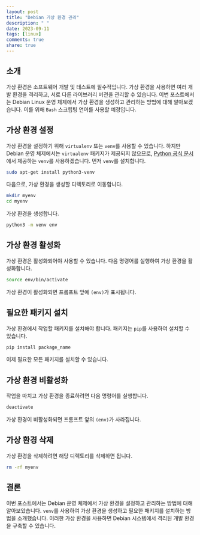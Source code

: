 ```yaml
---
layout: post
title: "Debian 가상 환경 관리"
description: " "
date: 2023-09-11
tags: [linux]
comments: true
share: true
---
```


## 소개

가상 환경은 소프트웨어 개발 및 테스트에 필수적입니다. 가상 환경을 사용하면 여러 개발 환경을 격리하고, 서로 다른 라이브러리 버전을 관리할 수 있습니다. 이번 포스트에서는 Debian Linux 운영 체제에서 가상 환경을 생성하고 관리하는 방법에 대해 알아보겠습니다. 이를 위해 `Bash` 스크립팅 언어를 사용할 예정입니다.

## 가상 환경 설정

가상 환경을 설정하기 위해 `virtualenv` 또는 `venv`를 사용할 수 있습니다. 하지만 Debian 운영 체제에서는 `virtualenv` 패키지가 제공되지 않으므로, [Python 공식 문서](https://docs.python.org/3/library/venv.html)에서 제공하는 `venv`를 사용하겠습니다. 먼저 `venv`를 설치합니다.

```bash
sudo apt-get install python3-venv
```

다음으로, 가상 환경을 생성할 디렉토리로 이동합니다.

```bash
mkdir myenv
cd myenv
```

가상 환경을 생성합니다.

```bash
python3 -m venv env
```

## 가상 환경 활성화

가상 환경은 활성화되어야 사용할 수 있습니다. 다음 명령어를 실행하여 가상 환경을 활성화합니다.

```bash
source env/bin/activate
```

가상 환경이 활성화되면 프롬프트 앞에 `(env)`가 표시됩니다.

## 필요한 패키지 설치

가상 환경에서 작업할 패키지를 설치해야 합니다. 패키지는 `pip`를 사용하여 설치할 수 있습니다.

```bash
pip install package_name
```

이제 필요한 모든 패키지를 설치할 수 있습니다.

## 가상 환경 비활성화

작업을 마치고 가상 환경을 종료하려면 다음 명령어를 실행합니다.

```bash
deactivate
```

가상 환경이 비활성화되면 프롬프트 앞의 `(env)`가 사라집니다.

## 가상 환경 삭제

가상 환경을 삭제하려면 해당 디렉토리를 삭제하면 됩니다.

```bash
rm -rf myenv
```

## 결론

이번 포스트에서는 Debian 운영 체제에서 가상 환경을 설정하고 관리하는 방법에 대해 알아보았습니다. `venv`를 사용하여 가상 환경을 생성하고 필요한 패키지를 설치하는 방법을 소개했습니다. 이러한 가상 환경을 사용하면 Debian 시스템에서 격리된 개발 환경을 구축할 수 있습니다.